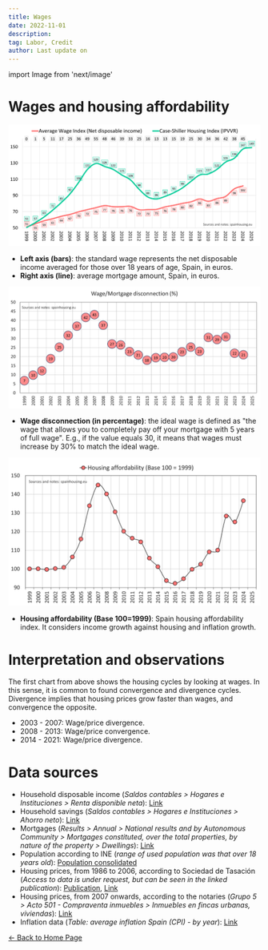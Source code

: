 ```yaml
---
title: Wages
date: 2022-11-01
description:
tag: Labor, Credit
author: Last update on
---
```


import Image from 'next/image'

# Wages and housing affordability

[![Salarios y precio de la vivienda](/images/wageyearly.png)](/images/wageyearly.png)

- **Left axis (bars)**: the standard wage represents the net disposable income averaged for those over 18 years of age, Spain, in euros.
- **Right axis (line)**: average mortgage amount, Spain, in euros.

[![Salario ideal](/images/wageratio.png)](/images/wageratio.png)

- **Wage disconnection (in percentage)**: the ideal wage is defined as "the wage that allows you to completely pay off your mortgage with 5 years of full wage". E.g., if the value equals 30, it means that wages must increase by 30% to match the ideal wage.

[![Acceso a la vivienda](/images/wageaffordability.png)](/images/wageaffordability.png)

- **Housing affordability (Base 100=1999)**: Spain housing affordability index. It considers income growth against housing and inflation growth.

# Interpretation and observations

The first chart from above shows the housing cycles by looking at wages. In this sense, it is common to found convergence and divergence cycles. Divergence implies that housing prices grow faster than wages, and convergence the opposite.

- 2003 - 2007: Wage/price divergence.
- 2008 - 2013: Wage/price convergence.
- 2014 - 2021: Wage/price divergence.

# Data sources

- Household disposable income (_Saldos contables > Hogares e Instituciones > Renta disponible neta_): [Link](https://www.ine.es/jaxiT3/Tabla.htm?t=30906)
- Household savings (_Saldos contables > Hogares e Instituciones > Ahorro neto_): [Link](https://www.ine.es/jaxiT3/Tabla.htm?t=30906)
- Mortgages (_Results > Annual > National results and by Autonomous Community > Mortgages constituted, over the total properties, by nature of the property > Dwellings_): [Link](https://www.ine.es/dyngs/INEbase/en/operacion.htm?c=Estadistica_C&cid=1254736170236&menu=resultados&idp=1254735576757#!tabs-1254736169948)
- Population according to INE (_range of used population was that over 18 years old_): [Population consolidated](https://www.ine.es/dyngs/INEbase/en/operacion.htm?c=Estadistica_C&cid=1254736176951&menu=resultados&idp=1254735572981)
- Housing prices, from 1986 to 2006, according to Sociedad de Tasación (_Access to data is under request, but can be seen in the linked publication_): [Publication](https://www.st-tasacion.es/ext/pdf/estudios/sep19/2-Evolucion_de_Precios_de_Vivienda.pdf), [Link](https://www.st-tasacion.es/informe-de-tendencias-digital/)
- Housing prices, from 2007 onwards, according to the notaries (_Grupo 5 > Acto 501 - Compraventa inmuebles > Inmuebles en fincas urbanas, viviendas_): [Link](http://www.notariado.org/liferay/web/cien/estadisticas-al-completo)
- Inflation data (_Table: average inflation Spain (CPI) - by year_): [Link](https://www.inflation.eu/en/inflation-rates/spain/historic-inflation/cpi-inflation-spain.aspx)

<div class="meta-line"><a class="meta-back" href="/">← Back to Home Page</a></div>
